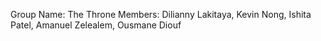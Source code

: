 Group Name: The Throne
Members: Dilianny Lakitaya, Kevin Nong, Ishita Patel, Amanuel Zelealem, Ousmane Diouf
